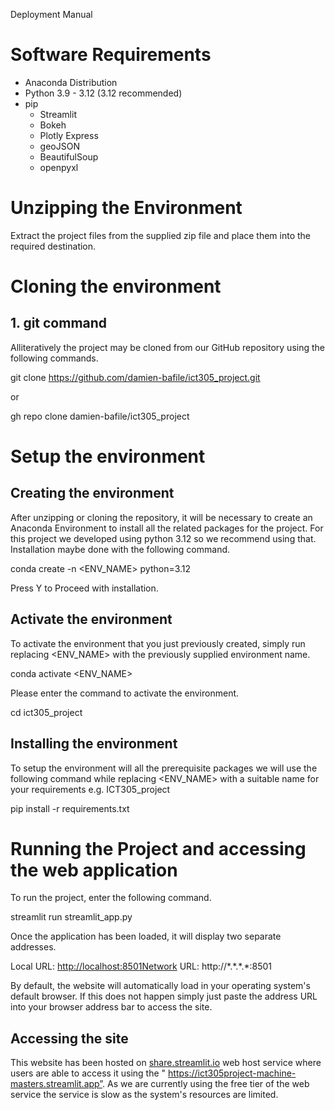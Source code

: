 Deployment Manual

# Software Requirements

- Anaconda Distribution
- Python 3.9 - 3.12 (3.12 recommended)
- pip
    - Streamlit
    - Bokeh
    - Plotly Express
    - geoJSON
    - BeautifulSoup
    - openpyxl

# Unzipping the Environment

Extract the project files from the supplied zip file and place them into the required destination.

# Cloning the environment

## 1\. git command

Alliteratively the project may be cloned from our GitHub repository using the following commands.

git clone <https://github.com/damien-bafile/ict305_project.git>

or

gh repo clone damien-bafile/ict305_project

# Setup the environment

## Creating the environment

After unzipping or cloning the repository, it will be necessary to create an Anaconda Environment to install all the related packages for the project. For this project we developed using python 3.12 so we recommend using that. Installation maybe done with the following command.

conda create -n &lt;ENV_NAME&gt; python=3.12

Press Y to Proceed with installation.

## Activate the environment

To activate the environment that you just previously created, simply run replacing &lt;ENV_NAME&gt; with the previously supplied environment name.

conda activate &lt;ENV_NAME&gt;

Please enter the command to activate the environment.

cd ict305_project

## Installing the environment

To setup the environment will all the prerequisite packages we will use the following command while replacing &lt;ENV_NAME&gt; with a suitable name for your requirements e.g. ICT305_project

pip install -r requirements.txt

# Running the Project and accessing the web application

To run the project, enter the following command.

streamlit run streamlit_app.py

Once the application has been loaded, it will display two separate addresses.

Local URL: <http://localhost:8501Network> URL: http://\*.\*.\*.\*:8501

By default, the website will automatically load in your operating system's default browser. If this does not happen simply just paste the address URL into your browser address bar to access the site.

## Accessing the site

This website has been hosted on [share.streamlit.io](https://share.streamlit.io) web host service where users are able to access it using the " <https://ict305project-machine-masters.streamlit.app”>. As we are currently using the free tier of the web service the service is slow as the system's resources are limited.
